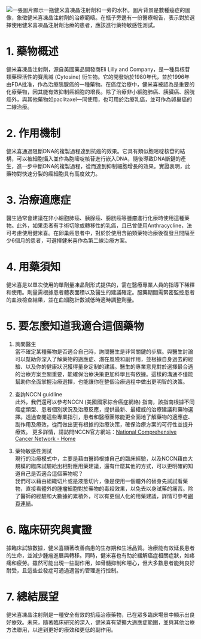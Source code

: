 ![一張圖片顯示一瓶健米喜凍晶注射劑和一旁的水杯。圖片背景是數種癌症的圖像，象徵健米喜凍晶注射劑的治療範疇。在瓶子旁邊有一份醫療報告，表示對於選擇使用健米喜凍晶注射劑治療的患者，應該進行藥物敏感性測試。](https://i.imgur.com/akm3PrO.jpeg)
# 1. 藥物概述

健米喜凍晶注射劑，源自美國藥品開發商Eli Lilly and Company，是一種具核苷類藥理活性的賽風堿 (Cytosine) 衍生物。它的開發始於1980年代，並於1996年由FDA批准，作為治療胰腺癌的一種藥物。在癌症治療中，健米喜被認為是重要的化療藥物，因其能有效抑制癌細胞的增長。除了治療非小細胞肺癌、胰臟癌、膀胱癌外，與其他藥物如paclitaxel一同使用，也可用於治療乳癌，並可作為卵巢癌的二線治療。

# 2. 作用機制

健米喜通過阻斷DNA的複製過程達到抗癌的效果。它具有類似胞嘧啶核苷的結構，可以被細胞攝入並作為胞嘧啶核苷進行嵌入DNA，隨後導致DNA斷鏈的產生，進一步中斷DNA的複製過程，從而達到抑制細胞增長的效果。實證表明，此藥物對快速分裂的癌細胞具有高度效力。

# 3. 治療適應症

醫生通常會建議在非小細胞肺癌、胰腺癌、膀胱癌等腫瘤進行化療時使用這種藥物。此外，如果患者有手術切除或轉移性的乳癌，且已曾使用Anthracycline，法可考慮使用健米喜。在卵巢癌患者中，對於於使用含鉑類藥物治療後復發且間隔至少6個月的患者，可選擇健米喜作為第二線治療方案。

# 4. 用藥須知

健米喜是以單次使用的單劑量凍晶劑形式提供的，需在醫療專業人員的指導下稀釋和使用。劑量需根據患者體表面積以及醫生的建議確定。服藥期間需緊密監控患者的血液檢查結果，並在血細胞計數減低時適時調整劑量。

# 5. 要怎麼知道我適合這個藥物  

1. 詢問醫生  
當不確定某種藥物是否適合自己時，詢問醫生是非常關鍵的步驟。與醫生討論可以幫助你深入了解藥物的適應症、潛在風險和副作用，並根據自身過去的經驗、以及你的健康狀況獲得量身定制的建議。醫生的專業意見對於選擇最合適的治療方案至關重要，能確保治療決策更加科學且有依據。這樣的溝通不僅能幫助你全面掌握治療選擇，也能讓你在整個治療過程中做出更明智的決策。 

2. 查詢NCCN guidline  
此外，我們還可以參考NCCN (美國國家綜合癌症網絡) 指南，該指南根據不同癌症類型、患者個別狀況及治療反應，提供最新、最權威的治療建議和藥物選擇。透過查閱這些專業指引，患者和醫療團隊能更全面地了解藥物的適應症、副作用及療效，從而做出更有根據的治療決策，確保治療方案的可行性並提升療效。 
更多詳情，請訪問NCCN官方網站：[National Comprehensive Cancer Network - Home](https://www.nccn.org/)

3. 藥物敏感性測試  
現行的治療模式中，主要是藉由醫師根據自己的臨床經驗，以及NCCN藉由大規模的臨床試驗給出相對應用藥建議，還有什麼其他的方式，可以更明確的知道自己是否適合這個藥物呢？   
我們可以藉由組織切片或是液態切片，像是使用一個體外的替身先試試看藥物，直接看體外的腫瘤細胞對於藥物的毒殺效果，以免去以身試藥的痛苦。除了醫師的經驗和大數據的累積外，可以有更個人化的用藥建議，詳情可參考[網頁連結](https://info.cancerfree.io/)。

# 6. 臨床研究與實證

據臨床試驗數據，健米喜顯著改善病患的生存期和生活品質。治療能有效延長患者的生命，並減少腫瘤進展與轉移。同時，健米喜也有助於緩解癌症相關症狀，如疼痛和疲勞。雖然可能出現一些副作用，如骨髓抑制和噁心，但大多數患者能夠良好耐受，且這些並發症可通過適當的管理進行控制。

# 7. 總結展望

健米喜凍晶注射劑是一種安全有效的抗癌治療藥物，已在眾多臨床場景中顯示出良好療效。未來，隨著臨床研究的深入，健米喜有望擴大適應症範圍，並與其他治療方法聯用，以達到更好的療效和更低的副作用。

